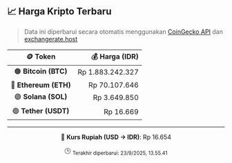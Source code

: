 

<!-- HARGA_KRIPTO -->
## 📈 Harga Kripto Terbaru

> Data ini diperbarui secara otomatis menggunakan [CoinGecko API](https://www.coingecko.com/) dan [exchangerate.host](https://exchangerate.host/)

<div align="center">

| 🪙 Token | 💰 Harga (IDR) |
|:------:|---------------:|
| 🟠 **Bitcoin (BTC)**   | Rp 1.883.242.327 |
| 🔵 **Ethereum (ETH)**  | Rp 70.107.646 |
| 🟣 **Solana (SOL)**    | Rp 3.649.850 |
| 🟢 **Tether (USDT)**   | Rp 16.669 |

---

💱 **Kurs Rupiah (USD → IDR)**: Rp 16.654

🕒 <sub>Terakhir diperbarui: 23/9/2025, 13.55.41</sub>

</div>
<!-- /HARGA_KRIPTO -->